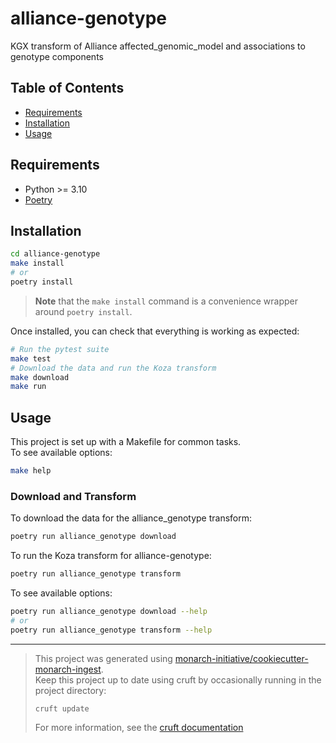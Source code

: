 # alliance-genotype

KGX transform of Alliance affected_genomic_model and associations to genotype components

## Table of Contents

- [Requirements](#requirements)
- [Installation](#installation)
- [Usage](#usage)

## Requirements

- Python >= 3.10
- [Poetry](https://python-poetry.org/docs/#installation)

## Installation

```bash
cd alliance-genotype
make install
# or
poetry install
```

> **Note** that the `make install` command is a convenience wrapper around `poetry install`.

Once installed, you can check that everything is working as expected:

```bash
# Run the pytest suite
make test
# Download the data and run the Koza transform
make download
make run
```

## Usage

This project is set up with a Makefile for common tasks.  
To see available options:

```bash
make help
```

### Download and Transform

To download the data for the alliance_genotype transform:

```bash
poetry run alliance_genotype download
```

To run the Koza transform for alliance-genotype:

```bash
poetry run alliance_genotype transform
```

To see available options:

```bash
poetry run alliance_genotype download --help
# or
poetry run alliance_genotype transform --help
```

---

> This project was generated using [monarch-initiative/cookiecutter-monarch-ingest](https://github.com/monarch-initiative/cookiecutter-monarch-ingest).  
> Keep this project up to date using cruft by occasionally running in the project directory:
>
> ```bash
> cruft update
> ```
>
> For more information, see the [cruft documentation](https://cruft.github.io/cruft/#updating-a-project)
